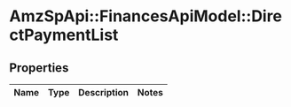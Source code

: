 # AmzSpApi::FinancesApiModel::DirectPaymentList

## Properties
Name | Type | Description | Notes
------------ | ------------- | ------------- | -------------

